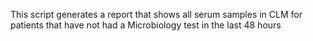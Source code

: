 This script generates a report that shows all serum samples in CLM for patients that have not had a Microbiology test in the last 48 hours
